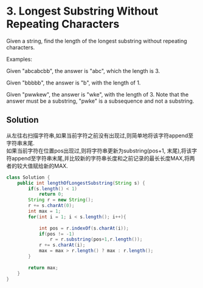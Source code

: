 # 3. Longest Substring Without Repeating Characters

Given a string, find the length of the longest substring without repeating characters.

Examples:

Given "abcabcbb", the answer is "abc", which the length is 3.

Given "bbbbb", the answer is "b", with the length of 1.

Given "pwwkew", the answer is "wke", with the length of 3. Note that the answer must be a substring, "pwke" is a subsequence and not a substring.


## Solution
从左往右扫描字符串,如果当前字符之前没有出现过,则简单地将该字符append至字符串末尾.  
如果当前字符在位置pos出现过,则将字符串更新为substring(pos+1, 末尾),将该字符append至字符串末尾,并比较新的字符串长度和之前记录的最长长度MAX,将两者的较大值赋给新的MAX.

``` java
class Solution {
    public int lengthOfLongestSubstring(String s) {
        if(s.length() < 1)
            return 0;
        String r = new String();
        r += s.charAt(0);
        int max = 1;
        for(int i = 1; i < s.length(); i++){
            
            int pos = r.indexOf(s.charAt(i));
            if(pos != -1)
                r = r.substring(pos+1,r.length());
            r += s.charAt(i);
            max = max > r.length() ? max : r.length();
        }
        
        return max;
    }
}
```